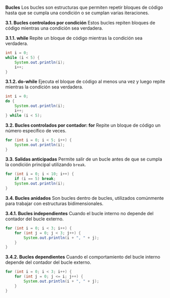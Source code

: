 **Bucles**
Los bucles son estructuras que permiten repetir bloques de código hasta que se cumpla una condición o se cumplan varias iteraciones.

**3.1. Bucles controlados por condición**
Estos bucles repiten bloques de código mientras una condición sea verdadera.

**3.1.1. while**
Repite un bloque de código mientras la condición sea verdadera.
```java
int i = 0;
while (i < 5) {
    System.out.println(i);
    i++;
}
```

**3.1.2. do-while**
Ejecuta el bloque de código al menos una vez y luego repite mientras la condición sea verdadera.
```java
int i = 0;
do {
    System.out.println(i);
    i++;
} while (i < 5);
```

**3.2. Bucles controlados por contador: for**
Repite un bloque de código un número específico de veces.
```java
for (int i = 0; i < 5; i++) {
    System.out.println(i);
}
```

**3.3. Salidas anticipadas**
Permite salir de un bucle antes de que se cumpla la condición principal utilizando `break`.
```java
for (int i = 0; i < 10; i++) {
    if (i == 5) break;
    System.out.println(i);
}
```

**3.4. Bucles anidados**
Son bucles dentro de bucles, utilizados comúnmente para trabajar con estructuras bidimensionales.

**3.4.1. Bucles independientes**
Cuando el bucle interno no depende del contador del bucle externo.
```java
for (int i = 0; i < 3; i++) {
    for (int j = 0; j < 3; j++) {
        System.out.println(i + ", " + j);
    }
}
```

**3.4.2. Bucles dependientes**
Cuando el comportamiento del bucle interno depende del contador del bucle externo.
```java
for (int i = 0; i < 3; i++) {
    for (int j = 0; j <= i; j++) {
        System.out.println(i + ", " + j);
    }
}
```

